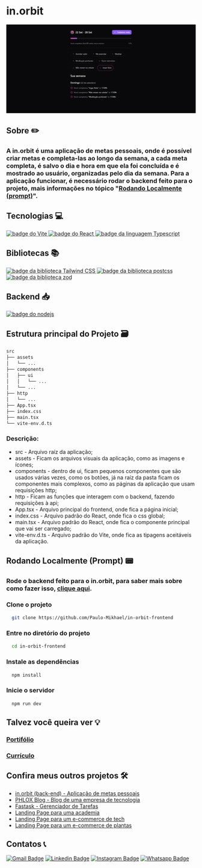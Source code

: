 # in.orbit
![página principal da aplicação](src/assets/in-orbit-frontend.png)

## Sobre ✏️
### A in.orbit é uma aplicação de metas pessoais, onde é possível criar metas e completa-las ao longo da semana, a cada meta completa, é salvo o dia e hora em que ela foi concluída e é mostrado ao usuário, organizadas pelo dia da semana. Para a aplicação funcionar, é necessário rodar o backend feito para o projeto, mais informações no tópico "[Rodando Localmente (prompt)](#rodando-localmente-prompt-)".

## Tecnologias 💻
<div>
  <abbr title="Vite - Framework javascript" >
    <img src="https://img.shields.io/badge/Vite-646CFF.svg?style=for-the-badge&logo=Vite&logoColor=white" alt="badge do Vite" />
  </abbr>
  <abbr title="React - Framework javascript" >
    <img src="https://img.shields.io/badge/React-61DAFB.svg?style=for-the-badge&logo=React&logoColor=black" alt="badge do React" />
  </abbr>
  <abbr title="Typescript - Linguagem fortemente tipada" >
    <img src="https://img.shields.io/badge/TypeScript-3178C6.svg?style=for-the-badge&logo=TypeScript&logoColor=white" alt="badge da linguagem Typescript" />
  </abbr>
</div>

## Bibliotecas 📚
<div>
  <abbr title="Tailwind CSS - Biblioteca de estilização" >
    <img src="https://img.shields.io/badge/Tailwind%20CSS-06B6D4.svg?style=for-the-badge&logo=Tailwind-CSS&logoColor=white" alt="badge da biblioteca Tailwind CSS" />
  </abbr>
  <abbr title="Postcss - Biblioteca para minimizar o css" >
    <img src="https://img.shields.io/badge/PostCSS-DD3A0A.svg?style=for-the-badge&logo=PostCSS&logoColor=white" alt="badge da biblioteca postcss" />
  </abbr>
  <abbr title="Biome - Formatação de código automática" >
    <img src="https://img.shields.io/badge/Biome-60A5FA.svg?style=for-the-badge&logo=Biome&logoColor=white" alt="badge da biblioteca zod" />
  </abbr>
</div>

## Backend 📥
[![badge do nodejs](https://img.shields.io/badge/Node.js-5FA04E.svg?style=for-the-badge&logo=nodedotjs&logoColor=white)](https://github.com/Paulo-Mikhael/in-orbit-backend?tab=readme-ov-file#readme)

## Estrutura principal do Projeto 🗃️
```plaintext
src
├── assets
│   └── ...
├── components
│   ├── ui
│   │   └── ...
│   └── ...
├── http
│   └── ...
├── App.tsx
├── index.css
├── main.tsx
└── vite-env.d.ts
```

### Descrição:
- src - Arquivo raíz da aplicação;
- assets - Ficam os arquivos visuais da aplicação, como as imagens e ícones;
- components - dentro de ui, ficam pequenos componentes que são usados várias vezes, como os botões, já na raíz da pasta ficam os componentes mais complexos, como as páginas da aplicação que usam requisições http;
- http - Ficam as funções que interagem com o backend, fazendo requisições à api;
- App.tsx - Arquivo principal do frontend, onde fica a página inicial;
- index.css - Arquivo padrão do React, onde fica o css global;
- main.tsx - Arquivo padrão do React, onde fica o componente principal que vai ser carregado;
- vite-env.d.ts - Arquivo padrão do Vite, onde fica as tipagens aceitáveis da aplicação.

## Rodando Localmente (Prompt) 📟
### Rode o backend feito para o in.orbit, para saber mais sobre como fazer isso, [clique aqui](https://github.com/Paulo-Mikhael/in-orbit-backend?tab=readme-ov-file#rodando-localmente-prompt-).
### Clone o projeto
```bash
  git clone https://github.com/Paulo-Mikhael/in-orbit-frontend
```
### Entre no diretório do projeto
```bash
  cd in-orbit-frontend
```
### Instale as dependências
```bash
  npm install
```
### Inicie o servidor
```bash
  npm run dev
```

## Talvez você queira ver 💡
  ### [Portifólio](https://portifolio-react-three.vercel.app/)
  ### [Currículo](https://docs.google.com/document/d/1xhimUtV6EM7c1GtwBwAHsIonX1HjoLSi/edit)

## Confira meus outros projetos 🛠️
  - [in.orbit (back-end) - Aplicação de metas pessoais](https://github.com/Paulo-Mikhael/in-orbit-backend?tab=readme-ov-file#readme)
  - [PHLOX Blog - Blog de uma empresa de tecnologia](https://github.com/Paulo-Mikhael/phlox-blog?tab=readme-ov-file#readme)
  - [Fastask - Gerenciador de Tarefas](https://github.com/Paulo-Mikhael/fastask?tab=readme-ov-file#readme)
  - [Landing Page para uma academia](https://github.com/Paulo-Mikhael/academia-landing-page?tab=readme-ov-file#readme)
  - [Landing Page para um e-commerce de tech](https://github.com/Paulo-Mikhael/phlox?tab=readme-ov-file#readme)
  - [Landing Page para um e-commerce de plantas](https://github.com/Paulo-Mikhael/casa-verde?tab=readme-ov-file#readme)

## Contatos 📞
  [![Gmail Badge](https://img.shields.io/badge/Gmail-EA4335.svg?style=for-the-badge&logo=Gmail&logoColor=white)](https://portifolio-react-three.vercel.app/contacts)
  [![Linkedin Badge](https://img.shields.io/badge/LinkedIn-0A66C2.svg?style=for-the-badge&logo=LinkedIn&logoColor=white)](https://www.linkedin.com/in/paulo-miguel-4b706022b/)
  [![Instagram Badge](https://img.shields.io/badge/Instagram-E4405F.svg?style=for-the-badge&logo=Instagram&logoColor=white)](https://www.instagram.com/pa__miguel?igsh=MWxoYzdqNGluZWcyaA%3D%3D)
  [![Whatsapp Badge](https://img.shields.io/badge/WhatsApp-25D366.svg?style=for-the-badge&logo=WhatsApp&logoColor=white)](https://api.whatsapp.com/send/?phone=5592992813253&text=Ol%C3%A1%21+Gostaria+de+fazer+uma+oferta...&type=phone_number&app_absent=0)
